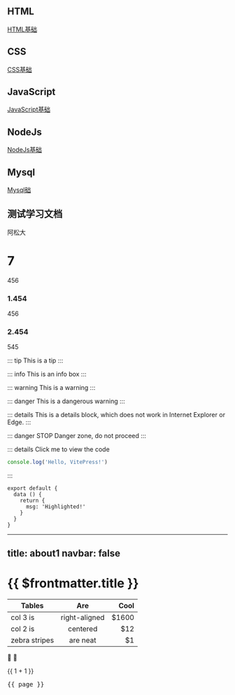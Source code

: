 ## HTML
[HTML基础](../client/javaScript/index.md)
## CSS
[CSS基础](../client/javaScript/index.md)
## JavaScript
[JavaScript基础](../client/javaScript/index.md)
## NodeJs
[NodeJs基础](../client/javaScript/index.md)
## Mysql
[Mysql础](../client/javaScript/index.md)

## 测试学习文档
阿松大
# 7
456

### 1.454
456

### 2.454
545

::: tip
This is a tip
:::

::: info
This is an info box
:::

::: warning
This is a warning
:::

::: danger
This is a dangerous warning
:::

::: details
This is a details block, which does not work in Internet Explorer or Edge.
:::


::: danger STOP
Danger zone, do not proceed
:::

::: details Click me to view the code
```js
console.log('Hello, VitePress!')
```
:::


```js{4}
export default {
  data () {
    return {
      msg: 'Highlighted!'
    }
  }
}
```

---
title: about1
navbar: false
---


# {{ $frontmatter.title }}


| Tables        | Are           | Cool  |
| ------------- |:-------------:| -----:|
| col 3 is      | right-aligned | $1600 |
| col 2 is      | centered      |   $12 |
| zebra stripes | are neat      |    $1 |

:tada: :100:

{{ 1 + 1 }}

<script setup>
import { useData } from 'vitepress'
const { page } = useData()
</script>

<pre>{{ page }}</pre>